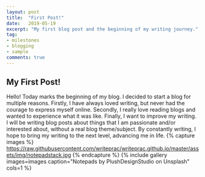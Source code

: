 ```yaml
---
layout: post
title:  "First Post!"
date:   2019-05-19
excerpt: "My first blog post and the beginning of my writing journey."
tag:
- milestones
- blogging
- sample
comments: true
---
```


## My First Post!

Hello! Today marks the beginning of my blog. I decided to start a blog for multiple reasons. Firstly, I have always loved writing, but never had the courage to express myself online. Secondly, I really love reading blogs and wanted to experience what it was like. Finally, I want to improve my writing. I will be writing blog posts about things that I am passionate and/or interested about, without a real blog theme/subject. By constantly writing, I hope to bring my writing to the next level, advancing me in life.
{% capture images %}
    https://raw.githubusercontent.com/writeprac/writeprac.github.io/master/assets/img/notepadstack.jpg
{% endcapture %}
{% include gallery images=images caption="Notepads by PlushDesignStudio on Unsplash" cols=1 %}




